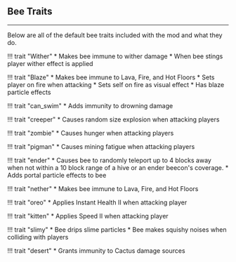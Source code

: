 ## **Bee Traits**
***

Below are all of the default bee traits included with the mod and what they do.

!!! trait "Wither"
  	* Makes bee immune to wither damage
  	* When bee stings player wither effect is applied

!!! trait "Blaze"
  	* Makes bee immune to Lava, Fire, and Hot Floors
  	* Sets player on fire when attacking
  	* Sets self on fire as visual effect
  	* Has blaze particle effects

!!! trait "can_swim"
  	* Adds immunity to drowning damage

!!! trait "creeper"
  	* Causes random size explosion when attacking players

!!! trait "zombie"
  	* Causes hunger when attacking players

!!! trait "pigman"
  	* Causes mining fatigue when attacking players

!!! trait "ender"
  	* Causes bee to randomly teleport up to 4 blocks away when not within a 10 block range of a hive or an ender beecon's coverage.
  	* Adds portal particle effects to bee

!!! trait "nether"
  	* Makes bee immune to Lava, Fire, and Hot Floors

!!! trait "oreo"
  	* Applies Instant Health II when attacking player

!!! trait "kitten"
  	* Applies Speed II when attacking player

!!! trait "slimy"
  	* Bee drips slime particles
  	* Bee makes squishy noises when colliding with players

!!! trait "desert"
  	* Grants immunity to Cactus damage sources

<!--stackedit_data:
eyJoaXN0b3J5IjpbLTE2MjYyNzQ0MzQsLTE1MTA5OTM3NDgsLT
M0OTI0MDQyXX0=
-->
